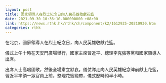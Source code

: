 ```yaml
---
layout: post
title: 國家領導人在烈士紀念日向人民英雄敬獻花籃
date: 2021-09-30 10:36:10.000000000 +08:00
link: https://news.rthk.hk/rthk/ch/component/k2/1612925-20210930.htm
categories: rthk
---
```


在北京，國家領導人在烈士紀念日，向人民英雄敬獻花籃。

儀式上午十時在天安門廣場舉行，國家主席習近平、總理李克強等黨和國家領導人出席。

出席人士高唱國歌，然後全場肅立默哀。儀仗隊走向人民英雄紀念碑前獻上花籃，習近平率領一眾官員上前，整理花籃緞帶，儀式歷時約半小時。

